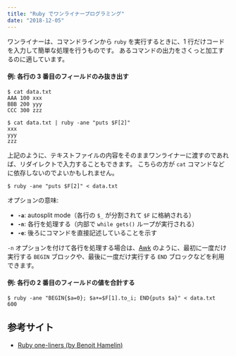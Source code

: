 ```yaml
---
title: "Ruby でワンライナープログラミング"
date: "2018-12-05"
---
```


ワンライナーは、コマンドラインから `ruby` を実行するときに、1 行だけコードを入力して簡単な処理を行うものです。
あるコマンドの出力をさくっと加工するのに適しています。

#### 例: 各行の 3 番目のフィールドのみ抜き出す

~~~
$ cat data.txt
AAA 100 xxx
BBB 200 yyy
CCC 300 zzz

$ cat data.txt | ruby -ane "puts $F[2]"
xxx
yyy
zzz
~~~

上記のように、テキストファイルの内容をそのままワンライナーに渡すのであれば、リダイレクトで入力することもできます。
こちらの方が `cat` コマンドなどに依存しないのでよいかもしれません。

~~~
$ ruby -ane "puts $F[2]" < data.txt
~~~


オプションの意味:

- <b>`-a`</b>: autosplit mode（各行の `$_` が分割されて `$F` に格納される）
- <b>`-n`</b>: 各行を処理する（内部で `while gets()` ループが実行される）
- <b>`-e`</b>: 後ろにコマンドを直接記述していることを示す

`-n` オプションを付けて各行を処理する場合は、[Awk](/sed/) のように、最初に一度だけ実行する `BEGIN` ブロックや、最後に一度だけ実行する `END` ブロックなどを利用できます。

#### 例: 各行の 2 番目のフィールドの値を合計する

~~~
$ ruby -ane "BEGIN{$a=0}; $a+=$F[1].to_i; END{puts $a}" < data.txt
600
~~~


参考サイト
----

- [Ruby one-liners (by Benoit Hamelin)](http://benoithamelin.tumblr.com/ruby1line)

